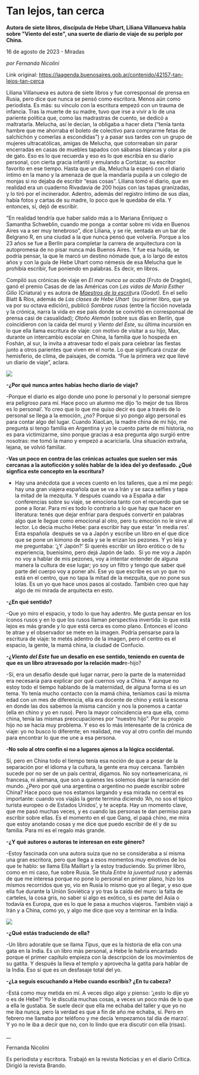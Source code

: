 # Tan lejos, tan cerca

**Autora de siete libros, discípula de Hebe Uhart, Liliana Villanueva habla sobre "Viento del este", una suerte de diario de viaje de su periplo por China.**

16 de agosto de 2023 - Miradas

_por Fernanda Nicolini_

Link original: https://laagenda.buenosaires.gob.ar/contenido/42157-tan-lejos-tan-cerca



Liliana Villanueva es autora de siete libros y fue corresponsal de prensa en Rusia, pero dice que nunca se pensó como escritora. Menos aún como periodista. Es más: su vínculo con la escritura empezó con un trauma de infancia. Tras la muerte de su madre, tuvo que irse a vivir a lo de una pariente política que, como las madrastras de cuento, se dedicó a maltratarla. Melucha, así le decían, la obligaba a hacer dieta (“tenía tanta hambre que me ahorraba el boleto de colectivo para comprarme fetas de salchichón y comerlas a escondidas”) y a pasar sus tardes con un grupo de mujeres ultracatólicas, amigas de Melucha, que cotorreaban sin parar encerradas en casas de muebles tapados con sábanas blancas y olor a pis de gato. Eso es lo que recuerda y eso es lo que escribía en su diario personal, con cierta gracia infantil y emulando a Cortázar, su escritor favorito en ese tiempo. Hasta que un día, Melucha la esperó con el diario íntimo en la mano y la amenaza de que la mandaría pupila a un colegio de monjas si no dejaba de escribir “esas cosas”. Liliana tomó el diario, que en realidad era un cuaderno Rivadavia de 200 hojas con las tapas granizadas, y lo tiró por el incinerador. Adentro, además del registro íntimo de sus días, había fotos y cartas de su madre, lo poco que le quedaba de ella. Y entonces, sí, dejó de escribir.




“En realidad tendría que haber salido más a lo Mariana Enríquez o Samantha Schweblin, cuando me ponga  a contar sobre mi vida en Buenos Aires va a ser muy tenebroso”, dice Liliana, y se ríe, sentada en un bar de Belgrano R, en una ciudad a la que nunca pensó que volvería. Porque a los 23 años se fue a Berlín para completar la carrera de arquitectura con la autopromesa de no pisar nunca más Buenos Aires. Y fue esa huida, se podría pensar, la que le marcó un destino nómade que, a lo largo de estos años y con la guía de Hebe Uhart como némesis de esa Melucha que le prohibía escribir, fue poniendo en palabras. Es decir, en libros.




Compiló sus crónicas de viaje en *El mar nunca se acaba* (Fruto de Dragón), ganó el premio Casas de de las Américas con *Las vidas de María Esther Gilio* (Criatura) y es autora de [*Maestros de la escrit*](https://www.cuspide.com/Libro/9789874086860/Maestros+De+La+Escritura)ura  (Godot). En el sello Blatt & Ríos, además de *Las clases de Hebe Uhart*  (su primer libro, que ya va por su octava edición), publicó *Sombras rusas* (entre la ficción novelada y la crónica, narra la vida en ese país donde se convirtió en corresponsal de prensa casi de casualidad); *Otoño Alemán* (sobre sus días en Berlín, que coincidieron con la caída del muro) y *Viento del Este*, su última incursión en lo que ella llama escritura de viaje: con motivo de visitar a su hijo, Max, durante un intercambio escolar en China, la familia que lo hospeda en Foshán, al sur, la invita a atravesar todo el país para celebrar las fiestas junto a otros parientes que viven en el norte. Lo que significará cruzar de hemisferio, de clima, de paisajes, de comida. “Fue la primera vez que llevé un diario de viaje”, aclara.




![](https://cdn.feater.me/files/images/2590498/facd0fa4-cd35-4c30-aa3f-50dc4ad07f03.png)




**-¿Por qué nunca antes habías hecho diario de viaje?**




-Porque el diario es algo donde uno pone lo personal y lo personal siempre era peligroso para mí. Hace poco un alumno me dijo ‘lo mejor de tus libros es lo personal’. Yo creo que lo que me quiso decir es que a través de lo personal se llega a la emoción, ¿no? Porque si yo pongo algo personal es para contar algo del lugar. Cuando XiaoLan, la madre china de mi hijo, me pregunta si tengo familia en Argentina y yo le cuento parte de mi historia, no es para victimizarme, sino porque gracias a esa pregunta algo surgió entre nosotras: me tomó la mano y empezó a acariciarla. Una situación extraña, lejana, se volvió familiar.




**-Vas un poco en contra de las crónicas actuales que suelen ser más cercanas a la autoficción y solés hablar de la idea del yo desfasado. ¿Qué signfica este concepto en la escritura?**




- Hay una anécdota que a veces cuento en los talleres, que a mí me pegó: hay una gran viajera española que se va a Irán y se saca selfies y tapa la mitad de la mezquita. Y después cuando va a España a dar conferencias sobre su viaje, se emociona tanto con el recuerdo que se pone a llorar. Para mí es todo lo contrario a lo que hay que hacer en literatura: tenés que dejar enfriar para después convertir en palabras algo que le llegue como emocional al otro, pero tu emoción no le sirve al lector. Lo decía mucho Hebe: para escribir hay que estar ‘in media res’. Esta española  después se va a Japón y escribe un libro en el que dice que se pone un kimono de seda y se le erizan los pezones. Y yo leía y me preguntaba: ‘¿Y Japón?’ Si querés escribir un libro erótico o de tu experiencia, buenisimo, pero dejá Japón de lado.  Si yo me voy a Japón no voy a hablar de mis pezones, voy a intentar entender de alguna manera la cultura de ese lugar; yo soy un filtro y tengo que saber qué parte del cuerpo voy a poner ahí. Ese yo que escribe es un yo que no está en el centro, que no tapa la mitad de la mezquita, que no pone sus lolas. Es un yo que hace unos pasos al costado. También creo que hay algo de mi mirada de arquitecta en esto.




**-¿En qué sentido?**




-Que yo miro el espacio, y todo lo que hay adentro. Me gusta pensar en los íconos rusos y en lo que los rusos llaman perspectiva invertida: lo que está lejos es más grande y lo que está cerca es como plano. Entonces el ícono te atrae y el observador se mete en la imagen. Podría pensarse para la escritura de viaje: te metés adentro de la imagen, pero el centro es el espacio, la gente, la mamá china, la ciudad de Confucio.




**-¿*Viento del Este* fue un desafío en ese sentido, teniendo en cuenta de que es un libro atravesado por la relación madr**e-hijo?




-Sí, era un desafío desde qué lugar narrar, pero la parte de la maternidad era necesaria para explicar por qué cuernos voy a China. Y aunque no estoy todo el tiempo hablando de la maternidad, de alguna forma sí es un tema. Yo tenía mucho contacto con la mamá china, teníamos casi la misma edad con un mes de diferencia, ella era docente de chino y está la escena en donde las dos sabemos la misma canción y nos la ponemos a cantar (ella en chino y yo en ruso). Pero la mayor coincidencia era que ella, como china, tenía las mismas preocupaciones por “nuestro hijo”. Por su propio hijo no se hacía muy problema. Y eso es lo más interesante de la crónica de viaje: yo no busco lo diferente; en realidad, me voy al otro confín del mundo para encontrar lo que me une a esa persona.




**-No solo al otro confín si no a lugares ajenos a la lógica occidental.**




Sí, pero en China todo el tiempo tenía esa noción de que a pesar de la separación por el idioma y la cultura, la gente era muy cercana. También sucede por no ser de un país central, digamos. No soy norteamericana, ni francesa, ni alemana, que son a quienes les solemos dejar la narración del mundo. ¿Pero por qué una argentina o argentino no puede escribir sobre China? Hace poco que nos estamos largando y esa mirada no central es importante: cuando vos viajás la gente termina diciendo ‘Ah, no sos el típico turista europeo o de Estados Unidos’, y te acepta. Hay un momento clave, que me pasó muchas veces, y es cuando las personas te dan permiso para escribir sobre ellas. Es el momento en el que Gang, el papá chino, me mira que estoy anotando cosas y me dice que puedo escribir de él y de su familia. Para mí es el regalo más grande.




**-¿Y qué autores o autoras te interesan en este género?**




-Estoy fascinada con una autora suiza que no se consideraba a sí misma una gran escritora, pero que llega a esos momentos muy emotivos de los que te hablo: se llama Ella Maillart y la estoy traduciendo. Su primer libro, como en mi caso, fue sobre Rusia. Se titula *Entre la juventud rusa* y además de que me interesa porque no pone lo personal en primer plano, hizo los mismos recorridos que yo, vio en Rusia lo mismo que yo al llegar, y eso que ella fue durante la Unión Soviética y yo tras la caída del muro: la falta de carteles, la cosa gris, no saber si algo es exótico, si es parte del Asia o todavía es Europa, que es lo que le pasa a muchos viajeros. También viajó a Irán y a China, como yo, y algo me dice que voy a terminar en la India.




![](https://cdn.feater.me/files/images/2590504/1253bfcf-35c8-43ad-bda5-779757635b19.jpg)




**-¿Qué estás traduciendo de ella?**




-Un libro adorable que se llama *Tipus*, que es la historia de ella con una gata en la India. Es un libro más personal, a Hebe le habría encantado porque el primer capítulo empieza con la descripción de los movimientos de su gatita. Y después la lleva el templo y aprovecha la gatita para hablar de la India. Eso sí que es un desfasaje total del yo.




**-¿La seguís escuchando a Hebe cuando escribís? ¿En tu cabeza?**




-Está como muy metida en mí. A veces digo algo y pienso: ‘¿esto lo dije yo o es de Hebe?’ Yo le discutía muchas cosas, a veces un poco más de lo que a ella le gustaba. Se suele decir que ella me echaba del taller y que yo no me iba nunca, pero la verdad es que a fin de año me echaba, sí. Pero en febrero me llamaba por teléfono y me decía ‘empezamos tal día de marzo’. Y yo no le iba a decir que no, con lo lindo que era discutir con ella (risas).




\_\_




Fernanda Nicolini




Es periodista y escritora. Trabajó en la revista Noticias y en el diario Crítica. Dirigió la revista Brando.



